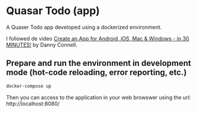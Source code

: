 # Quasar Todo (app)

A Quaser Todo app developed using a dockerized environment.

I followed de video [Create an App for Android, iOS, Mac & Windows - in 30 MINUTES!](https://www.youtube.com/watch?v=GV-D85D9KJQ&t=1132s) by Danny Connell.

## Prepare and run the environment in development mode (hot-code reloading, error reporting, etc.)

```bash
docker-compose up
```

Then you can access to the application in your web browswer using the url: http://localhost:8080/
